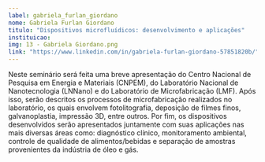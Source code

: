 ```yaml
---
label: gabriela_furlan_giordano
nome: Gabriela Furlan Giordano
titulo: "Dispositivos microfluídicos: desenvolvimento e aplicações"
instituicao:
img: 13 - Gabriela Giordano.png
link: "https://www.linkedin.com/in/gabriela-furlan-giordano-57851820b/"
---
```


Neste seminário será feita uma breve apresentação do Centro Nacional de Pesquisa em Energia e Materiais (CNPEM), do Laboratório Nacional de 
Nanotecnologia (LNNano) e do Laboratório de Microfabricação (LMF). Após isso, serão descritos os processos de microfabricação realizados no laboratório, os quais 
envolvem fotolitografia, deposição de filmes finos, galvanoplastia, impressão 3D, entre outros. Por fim, os dispositivos desenvolvidos serão apresentados juntamente 
com suas aplicações nas mais diversas áreas como: diagnóstico clínico, monitoramento ambiental, controle de qualidade de alimentos/bebidas e separação de amostras 
provenientes da indústria de óleo e gás.
